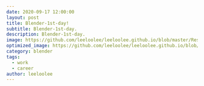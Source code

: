 ```yaml
---
date: 2020-09-17 12:00:00
layout: post
title: Blender-1st-day!
subtitle: Blender-1st-day.
description: Blender-1st-day.
image: https://github.com/leeloolee/leeloolee.github.io/blob/master/Restricted-Boltzmann-Machine.jpg?raw=true
optimized_image: https://github.com/leeloolee/leeloolee.github.io/blob/master/Restricted-Boltzmann-Machine.jpg?raw=true
category: blender
tags:
  - work
  - career
author: leeloolee
---
```

